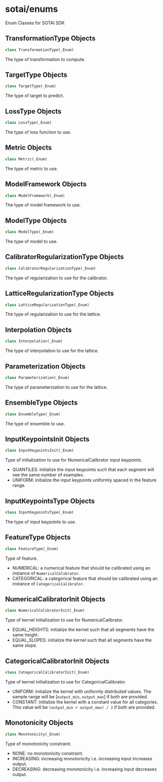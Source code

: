 <a id="sotai/enums"></a>

# sotai/enums

Enum Classes for SOTAI SDK

<a id="sotai/enums.TransformationType"></a>

## TransformationType Objects

```python
class TransformationType(_Enum)
```

The type of transformation to compute.

<a id="sotai/enums.TargetType"></a>

## TargetType Objects

```python
class TargetType(_Enum)
```

The type of target to predict.

<a id="sotai/enums.LossType"></a>

## LossType Objects

```python
class LossType(_Enum)
```

The type of loss function to use.

<a id="sotai/enums.Metric"></a>

## Metric Objects

```python
class Metric(_Enum)
```

The type of metric to use.

<a id="sotai/enums.ModelFramework"></a>

## ModelFramework Objects

```python
class ModelFramework(_Enum)
```

The type of model framework to use.

<a id="sotai/enums.ModelType"></a>

## ModelType Objects

```python
class ModelType(_Enum)
```

The type of model to use.

<a id="sotai/enums.CalibratorRegularizationType"></a>

## CalibratorRegularizationType Objects

```python
class CalibratorRegularizationType(_Enum)
```

The type of regularization to use for the calibrator.

<a id="sotai/enums.LatticeRegularizationType"></a>

## LatticeRegularizationType Objects

```python
class LatticeRegularizationType(_Enum)
```

The type of regularization to use for the lattice.

<a id="sotai/enums.Interpolation"></a>

## Interpolation Objects

```python
class Interpolation(_Enum)
```

The type of interpolation to use for the lattice.

<a id="sotai/enums.Parameterization"></a>

## Parameterization Objects

```python
class Parameterization(_Enum)
```

The type of parameterization to use for the lattice.

<a id="sotai/enums.EnsembleType"></a>

## EnsembleType Objects

```python
class EnsembleType(_Enum)
```

The type of ensemble to use.

<a id="sotai/enums.InputKeypointsInit"></a>

## InputKeypointsInit Objects

```python
class InputKeypointsInit(_Enum)
```

Type of initialization to use for NumericalCalibrator input keypoints.

- QUANTILES: initialize the input keypoints such that each segment will see the same
    number of examples.
- UNIFORM: initialize the input keypoints uniformly spaced in the feature range.

<a id="sotai/enums.InputKeypointsType"></a>

## InputKeypointsType Objects

```python
class InputKeypointsType(_Enum)
```

The type of input keypoints to use.

<a id="sotai/enums.FeatureType"></a>

## FeatureType Objects

```python
class FeatureType(_Enum)
```

Type of feature.

- NUMERICAL: a numerical feature that should be calibrated using an instance of
    `NumericalCalibrator`.
- CATEGORICAL: a categorical feature that should be calibrated using an instance of
    `CategoricalCalibrator`.

<a id="sotai/enums.NumericalCalibratorInit"></a>

## NumericalCalibratorInit Objects

```python
class NumericalCalibratorInit(_Enum)
```

Type of kernel initialization to use for NumericalCalibrator.

- EQUAL_HEIGHTS: initialize the kernel such that all segments have the same height.
- EQUAL_SLOPES: initialize the kernel such that all segments have the same slope.

<a id="sotai/enums.CategoricalCalibratorInit"></a>

## CategoricalCalibratorInit Objects

```python
class CategoricalCalibratorInit(_Enum)
```

Type of kernel initialization to use for CategoricalCalibrator.

- UNIFORM: initialize the kernel with uniformly distributed values. The sample range
    will be [`output_min`, `output_max`] if both are provided.
- CONSTANT: initialize the kernel with a constant value for all categories. This
    value will be `(output_min + output_max) / 2` if both are provided.

<a id="sotai/enums.Monotonicity"></a>

## Monotonicity Objects

```python
class Monotonicity(_Enum)
```

Type of monotonicity constraint.

- NONE: no monotonicity constraint.
- INCREASING: increasing monotonicity i.e. increasing input increases output.
- DECREASING: decreasing monotonicity i.e. increasing input decreases output.

